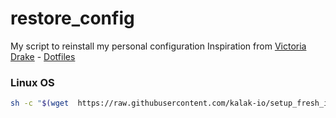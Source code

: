 # restore_config

My script to reinstall my personal configuration
Inspiration from [Victoria Drake](https://victoria.dev/) - [Dotfiles](https://github.com/victoriadrake/dotfiles)

### Linux OS

```sh
sh -c "$(wget  https://raw.githubusercontent.com/kalak-io/setup_fresh_installation_os/master/setup.sh -O -)"
```
